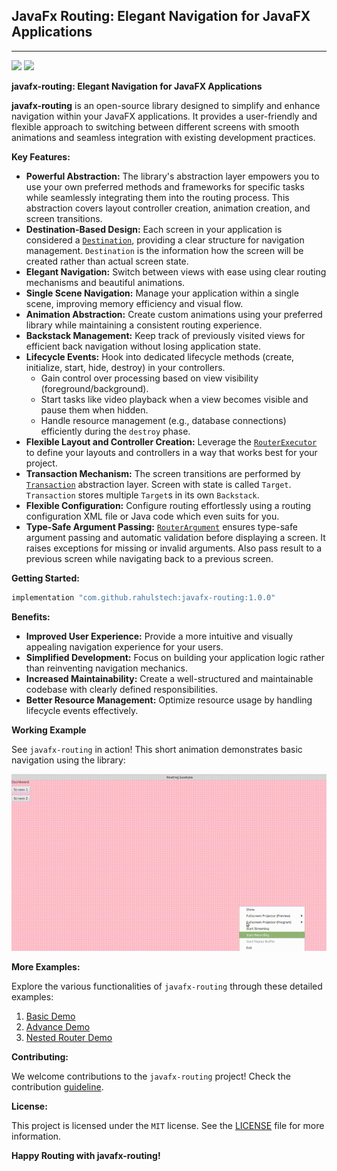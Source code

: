 ## JavaFx Routing: Elegant Navigation for JavaFX Applications

---

[![](https://jitpack.io/v/rahulstech/javafx-routing.svg)](https://jitpack.io/#rahulstech/javafx-routing)
[![](https://img.shields.io/badge/License-MIT-blue.svg)](https://opensource.org/licenses/MIT)


**javafx-routing: Elegant Navigation for JavaFX Applications**

**javafx-routing** is an open-source library designed to simplify and enhance navigation within your JavaFX applications. It provides a user-friendly and flexible approach to switching between different screens with smooth animations and seamless integration with existing development practices.

**Key Features:**

* **Powerful Abstraction:** The library's abstraction layer empowers you to use your own preferred methods and frameworks for specific tasks while seamlessly integrating them into the routing process. This abstraction covers layout controller creation, animation creation, and screen transitions.
* **Destination-Based Design:** Each screen in your application is considered a [`Destination`](./library/src/main/java/rahulstech/jfx/routing/element/Destination.java), providing a clear structure for navigation management.
  `Destination` is the information how the screen will be created rather than actual screen state.
* **Elegant Navigation:** Switch between views with ease using clear routing mechanisms and beautiful animations.
* **Single Scene Navigation:** Manage your application within a single scene, improving memory efficiency and visual flow.
* **Animation Abstraction:** Create custom animations using your preferred library while maintaining a consistent routing experience.
* **Backstack Management:** Keep track of previously visited views for efficient back navigation without losing application state.
* **Lifecycle Events:** Hook into dedicated lifecycle methods (create, initialize, start, hide, destroy) in your controllers.
    - Gain control over processing based on view visibility (foreground/background).
    - Start tasks like video playback when a view becomes visible and pause them when hidden.
    - Handle resource management (e.g., database connections) efficiently during the `destroy` phase.
* **Flexible Layout and Controller Creation:** Leverage the [`RouterExecutor`](./library/src/main/java/rahulstech/jfx/routing/RouterExecutor.java) to define your layouts and controllers in a way that works best for your project.
* **Transaction Mechanism:** The screen transitions are performed by [`Transaction`](./library/src/main/java/rahulstech/jfx/routing/Transaction.java) abstraction layer. Screen with state is called `Target`.
  `Transaction` stores multiple `Target`s in its own `Backstack`.
* **Flexible Configuration:** Configure routing effortlessly using a routing configuration XML file or Java code which even suits for you.
* **Type-Safe Argument Passing:** [`RouterArgument`](./library/src/main/java/rahulstech/jfx/routing/element/RouterArgument.java) ensures type-safe argument passing and automatic validation before displaying a screen. It raises exceptions for missing or invalid arguments.
  Also pass result to a previous screen while navigating back to a previous screen.

**Getting Started:**

```groovy
implementation "com.github.rahulstech:javafx-routing:1.0.0"
```

**Benefits:**

* **Improved User Experience:** Provide a more intuitive and visually appealing navigation experience for your users.
* **Simplified Development:** Focus on building your application logic rather than reinventing navigation mechanics.
* **Increased Maintainability:** Create a well-structured and maintainable codebase with clearly defined responsibilities.
* **Better Resource Management:** Optimize resource usage by handling lifecycle events effectively.

**Working Example**

See `javafx-routing` in action! This short animation demonstrates basic navigation using the library:

![running example of basic demo](./running-example.gif)

**More Examples:**

Explore the various functionalities of `javafx-routing` through these detailed examples:

1. [Basic Demo](./samples/basic-demo/ReadMe.md)
2. [Advance Demo](./samples/single-scene-demo/ReadMe.md)
3. [Nested Router Demo](./samples/nested-router-demo/ReadMe.md)

**Contributing:**

We welcome contributions to the `javafx-routing` project! Check the contribution [guideline](./CONTRIBUTING.md).

**License:**

This project is licensed under the `MIT` license. See the [LICENSE](LICENSE.txt) file for more information.

**Happy Routing with javafx-routing!**
